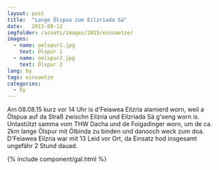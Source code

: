 ```yaml
---
layout: post
title:  "Lange Ölspua zum Eilzriada Sä"
date:   2015-08-12
imgfolder: /assets/images/2015/einsaetze/
images:
  - name: oelspur1.jpg
    text: Ölspur 1
  - name: oelspur2.jpg
    text: Ölspur 2
lang: by
tags: einsaetze
categories:
  - by
---
```


Am 08.08.15 kurz vor 14 Uhr is d'Feiawea Eilzria alamierd worn, weil a Ölspua auf da Straß zwischn Eilzria und Eilzriada Sä g'seng worn is. Untastützt samma vom THW Dacha und de Foigadinger worn, um de ca. 2km lange Ölspur mit Ölbinda zu binden und danooch weck zum doa. D'Feiawea Eilzria war mit 13 Leid vor Ort, da Einsatz hod insgesamt ungefähr 2 Stund dauad.

{% include component/gal.html %}

